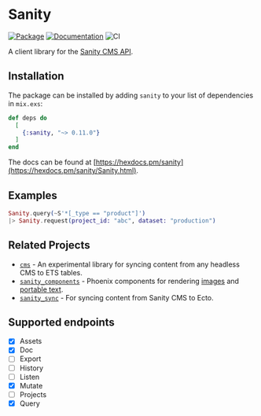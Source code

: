 # Sanity

[![Package](https://img.shields.io/hexpm/v/sanity.svg)](https://hex.pm/packages/sanity) [![Documentation](http://img.shields.io/badge/hex.pm-docs-green.svg?style=flat)](https://hexdocs.pm/sanity) ![CI](https://github.com/balexand/sanity/actions/workflows/elixir.yml/badge.svg)

A client library for the [Sanity CMS API](https://www.sanity.io/docs/http-api).

## Installation

The package can be installed by adding `sanity` to your list of dependencies in `mix.exs`:

```elixir
def deps do
  [
    {:sanity, "~> 0.11.0"}
  ]
end
```

The docs can be found at [https://hexdocs.pm/sanity](https://hexdocs.pm/sanity/Sanity.html).

## Examples

```elixir
Sanity.query(~S'*[_type == "product"]')
|> Sanity.request(project_id: "abc", dataset: "production")
```

## Related Projects

* [`cms`](https://github.com/balexand/cms) - An experimental library for syncing content from any headless CMS to ETS tables.
* [`sanity_components`](https://github.com/balexand/sanity_components) - Phoenix components for rendering [images](https://www.sanity.io/docs/presenting-images) and [portable text](https://www.sanity.io/docs/presenting-block-text).
* [`sanity_sync`](https://github.com/balexand/sanity_sync) - For syncing content from Sanity CMS to Ecto.

## Supported endpoints

- [x] Assets
- [x] Doc
- [ ] Export
- [ ] History
- [ ] Listen
- [x] Mutate
- [ ] Projects
- [x] Query
